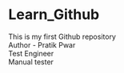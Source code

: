# Learn_Github
This is my first Github repository
<br>
Author - Pratik Pwar
<br>
Test Engineer
<br>
Manual tester

